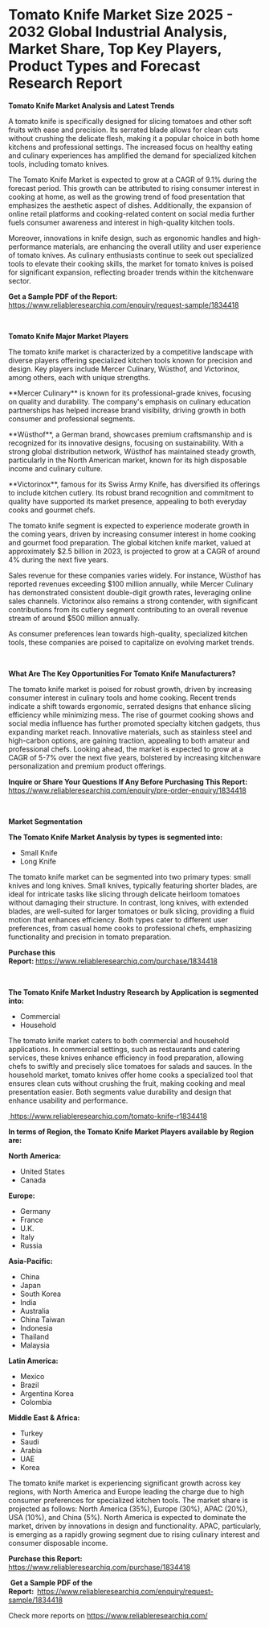 <p><h1>Tomato Knife Market Size 2025 - 2032 Global Industrial Analysis, Market Share, Top Key Players, Product Types and Forecast Research Report</h1></p><p><strong>Tomato Knife Market Analysis and Latest Trends</strong></p>
<p><p>A tomato knife is specifically designed for slicing tomatoes and other soft fruits with ease and precision. Its serrated blade allows for clean cuts without crushing the delicate flesh, making it a popular choice in both home kitchens and professional settings. The increased focus on healthy eating and culinary experiences has amplified the demand for specialized kitchen tools, including tomato knives.</p><p>The Tomato Knife Market is expected to grow at a CAGR of 9.1% during the forecast period. This growth can be attributed to rising consumer interest in cooking at home, as well as the growing trend of food presentation that emphasizes the aesthetic aspect of dishes. Additionally, the expansion of online retail platforms and cooking-related content on social media further fuels consumer awareness and interest in high-quality kitchen tools. </p><p>Moreover, innovations in knife design, such as ergonomic handles and high-performance materials, are enhancing the overall utility and user experience of tomato knives. As culinary enthusiasts continue to seek out specialized tools to elevate their cooking skills, the market for tomato knives is poised for significant expansion, reflecting broader trends within the kitchenware sector.</p></p>
<p><strong>Get a Sample PDF of the Report:&nbsp;</strong> <a href="https://www.reliableresearchiq.com/enquiry/request-sample/1834418?utm_campaign=99&utm_medium=2&utm_source=Github&utm_content=ia&utm_term=09022025&utm_id=tomato-knife">https://www.reliableresearchiq.com/enquiry/request-sample/1834418</a></p>
<p>&nbsp;</p>
<p><strong>Tomato Knife Major Market Players</strong></p>
<p><p>The tomato knife market is characterized by a competitive landscape with diverse players offering specialized kitchen tools known for precision and design. Key players include Mercer Culinary, Wüsthof, and Victorinox, among others, each with unique strengths.</p><p>**Mercer Culinary** is known for its professional-grade knives, focusing on quality and durability. The company's emphasis on culinary education partnerships has helped increase brand visibility, driving growth in both consumer and professional segments.</p><p>**Wüsthof**, a German brand, showcases premium craftsmanship and is recognized for its innovative designs, focusing on sustainability. With a strong global distribution network, Wüsthof has maintained steady growth, particularly in the North American market, known for its high disposable income and culinary culture.</p><p>**Victorinox**, famous for its Swiss Army Knife, has diversified its offerings to include kitchen cutlery. Its robust brand recognition and commitment to quality have supported its market presence, appealing to both everyday cooks and gourmet chefs.</p><p>The tomato knife segment is expected to experience moderate growth in the coming years, driven by increasing consumer interest in home cooking and gourmet food preparation. The global kitchen knife market, valued at approximately $2.5 billion in 2023, is projected to grow at a CAGR of around 4% during the next five years.</p><p>Sales revenue for these companies varies widely. For instance, Wüsthof has reported revenues exceeding $100 million annually, while Mercer Culinary has demonstrated consistent double-digit growth rates, leveraging online sales channels. Victorinox also remains a strong contender, with significant contributions from its cutlery segment contributing to an overall revenue stream of around $500 million annually. </p><p>As consumer preferences lean towards high-quality, specialized kitchen tools, these companies are poised to capitalize on evolving market trends.</p></p>
<p>&nbsp;</p>
<p><strong>What Are The Key Opportunities For Tomato Knife Manufacturers?</strong></p>
<p><p>The tomato knife market is poised for robust growth, driven by increasing consumer interest in culinary tools and home cooking. Recent trends indicate a shift towards ergonomic, serrated designs that enhance slicing efficiency while minimizing mess. The rise of gourmet cooking shows and social media influence has further promoted specialty kitchen gadgets, thus expanding market reach. Innovative materials, such as stainless steel and high-carbon options, are gaining traction, appealing to both amateur and professional chefs. Looking ahead, the market is expected to grow at a CAGR of 5-7% over the next five years, bolstered by increasing kitchenware personalization and premium product offerings.</p></p>
<p><strong>Inquire or Share Your Questions If Any Before Purchasing This Report:</strong> <a href="https://www.reliableresearchiq.com/enquiry/pre-order-enquiry/1834418?utm_campaign=99&utm_medium=2&utm_source=Github&utm_content=ia&utm_term=09022025&utm_id=tomato-knife">https://www.reliableresearchiq.com/enquiry/pre-order-enquiry/1834418</a></p>
<p>&nbsp;</p>
<p><strong>Market Segmentation</strong></p>
<p><strong>The Tomato Knife Market Analysis by types is segmented into:</strong></p>
<p><ul><li>Small Knife</li><li>Long Knife</li></ul></p>
<p><p>The tomato knife market can be segmented into two primary types: small knives and long knives. Small knives, typically featuring shorter blades, are ideal for intricate tasks like slicing through delicate heirloom tomatoes without damaging their structure. In contrast, long knives, with extended blades, are well-suited for larger tomatoes or bulk slicing, providing a fluid motion that enhances efficiency. Both types cater to different user preferences, from casual home cooks to professional chefs, emphasizing functionality and precision in tomato preparation.</p></p>
<p><strong>Purchase this Report:&nbsp;</strong><a href="https://www.reliableresearchiq.com/purchase/1834418?utm_campaign=99&utm_medium=2&utm_source=Github&utm_content=ia&utm_term=09022025&utm_id=tomato-knife">https://www.reliableresearchiq.com/purchase/1834418</a></p>
<p>&nbsp;</p>
<p><strong>The Tomato Knife Market Industry Research by Application is segmented into:</strong></p>
<p><ul><li>Commercial</li><li>Household</li></ul></p>
<p><p>The tomato knife market caters to both commercial and household applications. In commercial settings, such as restaurants and catering services, these knives enhance efficiency in food preparation, allowing chefs to swiftly and precisely slice tomatoes for salads and sauces. In the household market, tomato knives offer home cooks a specialized tool that ensures clean cuts without crushing the fruit, making cooking and meal presentation easier. Both segments value durability and design that enhance usability and performance.</p></p>
<p><a href="https://www.reliableresearchiq.com/tomato-knife-r1834418?utm_campaign=99&utm_medium=2&utm_source=Github&utm_content=ia&utm_term=09022025&utm_id=tomato-knife">&nbsp;https://www.reliableresearchiq.com/tomato-knife-r1834418</a></p>
<p><strong>In terms of Region, the Tomato Knife Market Players available by Region are:</strong></p>
<p>
    <p> <strong> North America: </strong>
        <ul>
            <li>United States</li>
            <li>Canada</li>
        </ul>
        </p> 
    <p> <strong> Europe: </strong>
        <ul>
            <li>Germany</li>
            <li>France</li>
            <li>U.K.</li>
            <li>Italy</li>
            <li>Russia</li>
        </ul>
        </p> 
    <p> <strong> Asia-Pacific: </strong>
        <ul>
            <li>China</li>
            <li>Japan</li>
            <li>South Korea</li>
            <li>India</li>
            <li>Australia</li>
            <li>China Taiwan</li>
            <li>Indonesia</li>
            <li>Thailand</li>
            <li>Malaysia</li>
        </ul>
        </p> 
    <p> <strong> Latin America: </strong>
        <ul>
            <li>Mexico</li>
            <li>Brazil</li>
            <li>Argentina Korea</li>
            <li>Colombia</li>
        </ul>
        </p> 
    <p> <strong> Middle East & Africa: </strong>
        <ul>
            <li>Turkey</li>
            <li>Saudi</li>
            <li>Arabia</li>
            <li>UAE</li>
            <li>Korea</li>
        </ul>
    </p>
    </p>
<p><p>The tomato knife market is experiencing significant growth across key regions, with North America and Europe leading the charge due to high consumer preferences for specialized kitchen tools. The market share is projected as follows: North America (35%), Europe (30%), APAC (20%), USA (10%), and China (5%). North America is expected to dominate the market, driven by innovations in design and functionality. APAC, particularly, is emerging as a rapidly growing segment due to rising culinary interest and consumer disposable income.</p></p>
<p><strong>Purchase this Report: </strong><a href="https://www.reliableresearchiq.com/purchase/1834418?utm_campaign=99&utm_medium=2&utm_source=Github&utm_content=ia&utm_term=09022025&utm_id=tomato-knife">https://www.reliableresearchiq.com/purchase/1834418</a></p>
<p>&nbsp;<strong>Get a Sample PDF of the Report:&nbsp;&nbsp;</strong><a href="https://www.reliableresearchiq.com/enquiry/request-sample/1834418?utm_campaign=99&utm_medium=2&utm_source=Github&utm_content=ia&utm_term=09022025&utm_id=tomato-knife">https://www.reliableresearchiq.com/enquiry/request-sample/1834418</a></p>
<p><strong></strong></p>
<p>Check more reports on <a href="https://www.reliableresearchiq.com/?utm_campaign=99&utm_medium=2&utm_source=Github&utm_content=ia&utm_term=09022025&utm_id=tomato-knife">https://www.reliableresearchiq.com/</a></p>